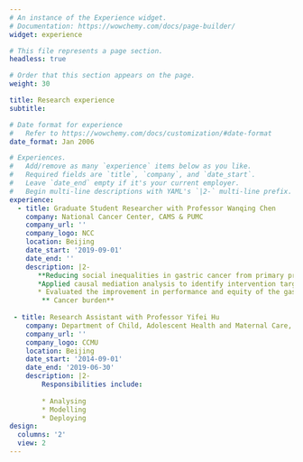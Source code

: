 ```yaml
---
# An instance of the Experience widget.
# Documentation: https://wowchemy.com/docs/page-builder/
widget: experience

# This file represents a page section.
headless: true

# Order that this section appears on the page.
weight: 30

title: Research experience
subtitle:

# Date format for experience
#   Refer to https://wowchemy.com/docs/customization/#date-format
date_format: Jan 2006

# Experiences.
#   Add/remove as many `experience` items below as you like.
#   Required fields are `title`, `company`, and `date_start`.
#   Leave `date_end` empty if it's your current employer.
#   Begin multi-line descriptions with YAML's `|2-` multi-line prefix.
experience:
  - title: Graduate Student Researcher with Professor Wanqing Chen
    company: National Cancer Center, CAMS & PUMC
    company_url: ''
    company_logo: NCC
    location: Beijing
    date_start: '2019-09-01'
    date_end: ''
    description: |2-
       **Reducing social inequalities in gastric cancer from primary prevention to cancer screening:**<br>
       *Applied causal mediation analysis to identify intervention targets for reducing social inequalities in gastric cancer<br>
       * Evaluated the improvement in performance and equity of the gastric cancer prediction model after adding socioeconomic variables<br>
        ** Cancer burden**
  
 - title: Research Assistant with Professor Yifei Hu
    company: Department of Child, Adolescent Health and Maternal Care, Capital Medical University
    company_url: ''
    company_logo: CCMU
    location: Beijing
    date_start: '2014-09-01'
    date_end: '2019-06-30'
    description: |2-
        Responsibilities include:
        
        * Analysing
        * Modelling
        * Deploying
design:
  columns: '2'
  view: 2
---
```

